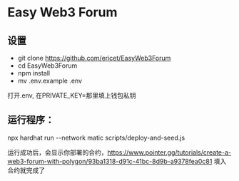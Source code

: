 # Easy Web3 Forum
## 设置
* git clone https://github.com/ericet/EasyWeb3Forum
* cd EasyWeb3Forum
* npm install
* mv .env.example .env

打开.env, 在PRIVATE_KEY=那里填上钱包私钥

## 运行程序：
npx hardhat run --network matic scripts/deploy-and-seed.js

运行成功后，会显示你部署的合约，https://www.pointer.gg/tutorials/create-a-web3-forum-with-polygon/93ba1318-d91c-41bc-8d9b-a9378fea0c81 填入合约就完成了
